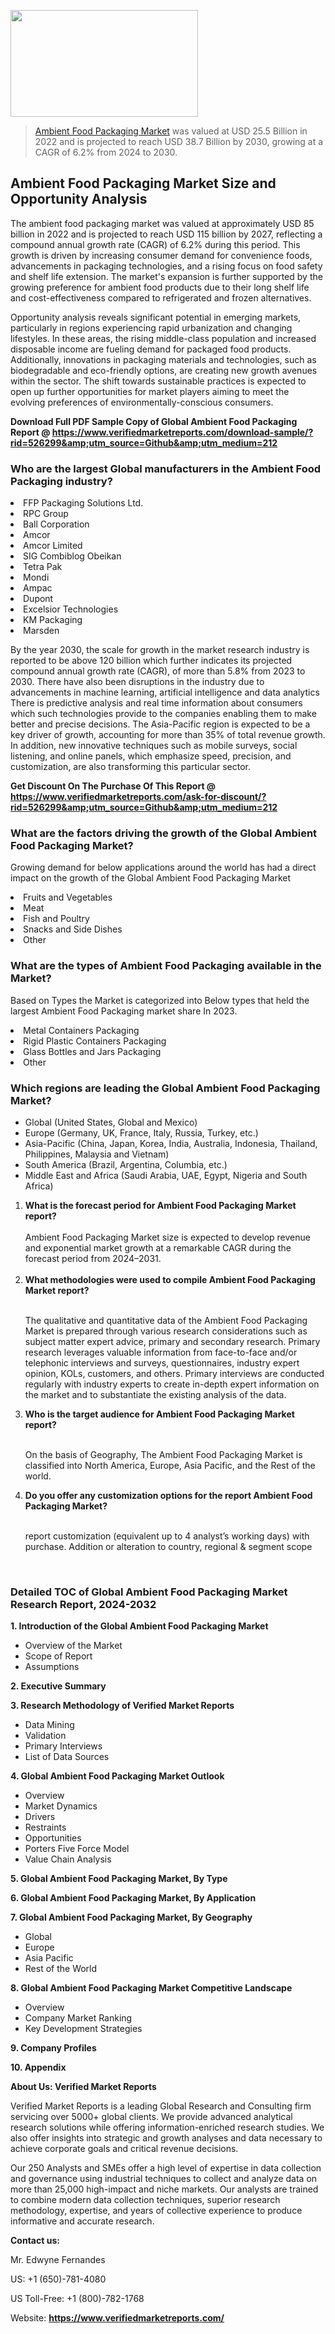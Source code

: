 
<img src="https://ffe5etoiles.com/wp-content/uploads/2024/12/MST1-300x171.png" alt="" width="300" height="171" class="alignnone size-medium wp-image-20088" /><blockquote><p><p><a href="https://www.verifiedmarketreports.com/download-sample/?rid=526299&utm_source=Github&utm_medium=212" target="_blank">Ambient Food Packaging Market</a> was valued at USD 25.5 Billion in 2022 and is projected to reach USD 38.7 Billion by 2030, growing at a CAGR of 6.2% from 2024 to 2030.</p></blockquote><p><h2>Ambient Food Packaging Market Size and Opportunity Analysis</h2><p>The ambient food packaging market was valued at approximately USD 85 billion in 2022 and is projected to reach USD 115 billion by 2027, reflecting a compound annual growth rate (CAGR) of 6.2% during this period. This growth is driven by increasing consumer demand for convenience foods, advancements in packaging technologies, and a rising focus on food safety and shelf life extension. The market's expansion is further supported by the growing preference for ambient food products due to their long shelf life and cost-effectiveness compared to refrigerated and frozen alternatives.</p><p>Opportunity analysis reveals significant potential in emerging markets, particularly in regions experiencing rapid urbanization and changing lifestyles. In these areas, the rising middle-class population and increased disposable income are fueling demand for packaged food products. Additionally, innovations in packaging materials and technologies, such as biodegradable and eco-friendly options, are creating new growth avenues within the sector. The shift towards sustainable practices is expected to open up further opportunities for market players aiming to meet the evolving preferences of environmentally-conscious consumers.</p></p><p class=""><strong>Download Full PDF Sample Copy of Global Ambient Food Packaging Report @ <a href="https://www.verifiedmarketreports.com/download-sample/?rid=526299&amp;utm_source=Github&amp;utm_medium=212" target="_blank">https://www.verifiedmarketreports.com/download-sample/?rid=526299&amp;utm_source=Github&amp;utm_medium=212</a></strong></p><h3 id="" class="">Who are the largest Global manufacturers in the Ambient Food Packaging industry?</h3><p><li>FFP Packaging Solutions Ltd.</li><li> RPC Group</li><li> Ball Corporation</li><li> Amcor</li><li> Amcor Limited</li><li> SIG Combiblog Obeikan</li><li> Tetra Pak</li><li> Mondi</li><li> Ampac</li><li> Dupont</li><li> Excelsior Technologies</li><li> KM Packaging</li><li> Marsden</li></p><div class=""><div class="" dir="" data-message-author-role="" data-message-id="" data-message-model-slug=""><div class=""><div class=""><div class=""><div class="" dir="" data-message-author-role="" data-message-id="" data-message-model-slug=""><div class=""><div class=""><p>By the year 2030, the scale for growth in the market research industry is reported to be above 120 billion which further indicates its projected compound annual growth rate (CAGR), of more than 5.8% from 2023 to 2030. There have also been disruptions in the industry due to advancements in machine learning, artificial intelligence and data analytics There is predictive analysis and real time information about consumers which such technologies provide to the companies enabling them to make better and precise decisions. The Asia-Pacific region is expected to be a key driver of growth, accounting for more than 35% of total revenue growth. In addition, new innovative techniques such as mobile surveys, social listening, and online panels, which emphasize speed, precision, and customization, are also transforming this particular sector.</p><p><strong>Get Discount On The Purchase Of This Report @&nbsp; <a href="https://www.verifiedmarketreports.com/ask-for-discount/?rid=526299&amp;utm_source=Github&amp;utm_medium=212" target="_blank">https://www.verifiedmarketreports.com/ask-for-discount/?rid=526299&amp;utm_source=Github&amp;utm_medium=212</a></strong></p></div></div></div></div></div></div></div></div><h3 id="" class="">What are the factors driving the growth of the Global Ambient Food Packaging Market?</h3><p id="" class="">Growing demand for below applications around the world has had a direct impact on the growth of the Global Ambient Food Packaging Market</p><p id="" class=""><li>Fruits and Vegetables</li><li> Meat</li><li> Fish and Poultry</li><li> Snacks and Side Dishes</li><li> Other</li></p><h3 id="" class="">What are the types of Ambient Food Packaging available in the Market?</h3><p id="" class="">Based on Types the Market is categorized into Below types that held the largest Ambient Food Packaging market share In 2023.</p><p id="" class=""><li>Metal Containers Packaging</li><li> Rigid Plastic Containers Packaging</li><li> Glass Bottles and Jars Packaging</li><li> Other</li></p><h3 id="" class="">Which regions are leading the Global Ambient Food Packaging Market?</h3><ul><li>Global (United States, Global and Mexico)</li><li>Europe (Germany, UK, France, Italy, Russia, Turkey, etc.)</li><li>Asia-Pacific (China, Japan, Korea, India, Australia, Indonesia, Thailand, Philippines, Malaysia and Vietnam)</li><li>South America (Brazil, Argentina, Columbia, etc.)</li><li>Middle East and Africa (Saudi Arabia, UAE, Egypt, Nigeria and South Africa)</li></ul><p><ol><li><strong>What is the forecast period for Ambient Food Packaging Market report?<br /></strong><br /><span data-sheets-root="1" data-sheets-value="{&quot;1&quot;:2,&quot;2&quot;:&quot;XXXX size is expected to develop revenue and exponential market growth at a remarkable CAGR during the forecast period from 2024&ndash;2030.&quot;}" data-sheets-userformat="{&quot;2&quot;:12674,&quot;4&quot;:{&quot;1&quot;:2,&quot;2&quot;:16776960},&quot;10&quot;:2,&quot;11&quot;:0,&quot;15&quot;:&quot;Arial&quot;,&quot;16&quot;:12}">Ambient Food Packaging Market size is expected to develop revenue and exponential market growth at a remarkable CAGR during the forecast period from 2024&ndash;2031.</span><br /><br /></li><li><strong>What methodologies were used to compile Ambient Food Packaging Market report?<br /><br /></strong><p>The qualitative and quantitative data of the&nbsp;Ambient Food Packaging Market is prepared through various research considerations such as subject matter expert advice, primary and secondary research. Primary research leverages valuable information from face-to-face and/or telephonic interviews and surveys, questionnaires, industry expert opinion, KOLs, customers, and others. Primary interviews are conducted regularly with industry experts to create in-depth expert information on the market and to substantiate the existing analysis of the data.&nbsp;</p></li><li><strong>Who is the target audience for Ambient Food Packaging Market report?<br /><br /></strong><p>On the basis of Geography, The&nbsp;Ambient Food Packaging Market is classified into North America, Europe, Asia Pacific, and the Rest of the world.</p></li><li><strong>Do you offer any customization options for the report Ambient Food Packaging Market?<br /><br /></strong><p>report customization (equivalent up to 4 analyst&rsquo;s working days) with purchase. Addition or alteration to country, regional &amp; segment scope</p><p>&nbsp;</p></li></ol></p><h3 id="" class="">Detailed TOC of Global Ambient Food Packaging Market Research Report, 2024-2032</h3><p id="" class=""><strong>1. Introduction of the Global Ambient Food Packaging Market</strong></p><ul><li>Overview of the Market</li><li>Scope of Report</li><li>Assumptions</li></ul><p id="" class=""><strong>2. Executive Summary</strong></p><p id="" class=""><strong>3. Research Methodology of&nbsp;Verified Market Reports</strong></p><ul><li>Data Mining</li><li>Validation</li><li>Primary Interviews</li><li>List of Data Sources</li></ul><p id="" class=""><strong>4. Global Ambient Food Packaging Market Outlook</strong></p><ul><li>Overview</li><li>Market Dynamics</li><li>Drivers</li><li>Restraints</li><li>Opportunities</li><li>Porters Five Force Model</li><li>Value Chain Analysis</li></ul><p id="" class=""><strong>5. Global Ambient Food Packaging Market, By&nbsp;Type</strong></p><p id="" class=""><strong>6. Global Ambient Food Packaging Market, By Application</strong></p><p id="" class=""><strong>7. Global Ambient Food Packaging Market, By Geography</strong></p><ul><li>Global</li><li>Europe</li><li>Asia Pacific</li><li>Rest of the World</li></ul><p id="" class=""><strong>8. Global Ambient Food Packaging Market Competitive Landscape</strong></p><ul><li>Overview</li><li>Company Market Ranking</li><li>Key Development Strategies</li></ul><p id="" class=""><strong>9. Company Profiles</strong></p><p id="" class=""><strong>10. Appendix</strong></p><p id="" class=""><strong>About Us: Verified Market Reports</strong></p><p id="" class="">Verified Market Reports is a leading Global Research and Consulting firm servicing over 5000+ global clients. We provide advanced analytical research solutions while offering information-enriched research studies. We also offer insights into strategic and growth analyses and data necessary to achieve corporate goals and critical revenue decisions.</p><p id="" class="">Our 250 Analysts and SMEs offer a high level of expertise in data collection and governance using industrial techniques to collect and analyze data on more than 25,000 high-impact and niche markets. Our analysts are trained to combine modern data collection techniques, superior research methodology, expertise, and years of collective experience to produce informative and accurate research.</p><p id="" class=""><strong>Contact us:</strong></p><p id="" class="">Mr. Edwyne Fernandes</p><p id="" class="">US: +1 (650)-781-4080</p><p id="" class="">US Toll-Free: +1 (800)-782-1768</p><p id="" class="">Website: <a target="" data-test-app-aware-link=""><strong>https://www.verifiedmarketreports.com/</strong></a></p>
